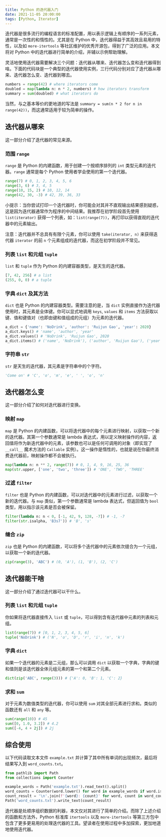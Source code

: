 ```yaml
---
title: Python 的迭代器入门
date: 2021-11-05 20:00:00
tags: [Python, Iterator]
---
```


迭代器是很多流行的编程语言的标准配置，用以表示逻辑上有顺序的一系列元素，通常是一次性的和惰性的。尤其是在 Python 中，迭代器得益于其高效且易用的特性，以及如 `more-itertools` 等社区维护的优秀开源包，得到了广泛的应用。本文将对 Python 中的迭代器进行简单的介绍，并辅以示例帮助理解。

灵活地使用迭代器需要解决三个问题：迭代器从哪来、迭代器怎么变和迭代器得到啥。下面的代码块是一个典型的迭代器使用实例，三行代码分别对应了迭代器从哪来、迭代器怎么变、迭代器到哪去。

```python
numbers = range(42) # where iterators come
doubled = map(lambda n: n * 2, numbers) # how iterators transform
summary = sum(doubled) # what iterators do
```

当然，与之基本等价的更地道的写法是 `summary = sum(n * 2 for n in range(42))`，而这通常适用于较为简单的操作。

<!-- more -->

## 迭代器从哪来

这一部分介绍了迭代器的常见来源。

### 范围 `range`

`range` 是 Python 的内建函数，用于创建一个按顺序排列的 `int` 类型元素的迭代器。`range` 通常是每个 Python 使用者学会使用的第一个迭代器。

```python
range(7) # 0, 1, 2, 3, 4, 5, 6
range(3, 6) # 3, 4, 5
range(10, 15, 2) # 10, 12, 14
range(42, 30, -3) # 42, 39, 36, 33
```

小提示：当你尝试打印一个迭代器时，你可能会对其并不直观输出结果感到疑惑，这是因为迭代器通常作为程序的中间结果。我推荐在初学阶段首先使用 `list(iterator)` 获得一个列表，如：`list(range(7))`，再打印以获得直观的迭代器中的元素输出。

注意：迭代器并不总具有有限个元素，你可以使用 `take(iterator, n)` 来获得迭代器 `iterator` 的前 `n` 个元素组成的迭代器，而这在初学阶段并不常见。

### 列表 `list` 和元组 `tuple`

`list` 和 `tuple` 作为 Python 的内建容器类型，是天生的迭代器。

```python
[7, 42, 256] # a list
(255, 0, 0) # a tuple
```

### 字典 `dict` 及其方法

`dict` 也是 Python 的内建容器类型。需要注意的是，当 `dict` 实例直接作为迭代器使用时，其元素是全体键。你可以显式地调用 `keys`, `values` 和 `items` 方法获取以键、值和键值对（也即由键和值组成的元组）为元素的迭代器。

```python
a_dict = {'name': 'NoDrink', 'author': 'Ruijun Gao', 'year': 2020}
a_dict.keys() # 'name', 'author', 'year'
a_dict.values() # 'NoDrink', 'Ruijun Gao', 2020
a_dict.items() # ('name', 'NoDrink'), ('author', 'Ruijun Gao'), ('year', 2020)
```

### 字符串 `str`

`str` 是天生的迭代器，其元素是字符串中的个字符。

```python
'Come on' # 'C', 'o', 'm', 'e', ' ', 'o', 'n'
```

## 迭代器怎么变

这一部分介绍了如何对迭代器进行变换。

### 映射 `map`

`map` 是 Python 的内建函数，可以将迭代器中的每个元素进行映射，以获取一个新的迭代器。其第一个参数通常是 lambda 表达式，用以定义映射操作的内容，返回值将作为新迭代器中的元素，该参数也可以是任何可调用的对象（即实现了 `__call__` 魔术方法的 `Callable` 实例）。这一操作是惰性的，也就是说在你最终消费迭代器前，映射操作都不会被执行。

```python
map(lambda n: n ** 2, range(7)) # 0, 1, 4, 9, 16, 25, 36
map(str.upper, ['one', 'two', 'three']) # 'ONE', 'TWO', 'THREE'
```

### 过滤 `filter`

`filter` 也是 Python 的内建函数，可以对迭代器中的元素进行过滤，以获取一个新的迭代器。与 `map` 类似，第一个参数通常是 lambda 表达式，但返回值为 `bool` 类型，用以指示该元素是否会被保留。

```python
filter(lambda n: n < 0, [-1, 42, 9, 128, -7]) # -1, -7
filter(str.isalpha, 'B3s7')) # 'B', 's'
```

### 缝合 `zip`

`zip` 也是 Python 的内建函数，可以将多个迭代器中的元素依次缝合为一个元组，以获取一个新的迭代器。

```python
zip(range(3), 'ABC') # (0, 'A'), (1, 'B'), (2, 'C')
```

## 迭代器能干啥

这一部分介绍了通过迭代器可以干什么。

### 列表 `list` 和元组 `tuple`

你如果将迭代器直接传入 `list` 或 `tuple`，可以得到含有迭代器中元素的列表和元组。

```python
list(range(7)) # [0, 1, 2, 3, 4, 5, 6]
tuple('NoDrink') # ('N', 'o', 'D', 'r', 'i', 'n', 'k')
```

### 字典 `dict`

如果一个迭代器的元素是二元组，那么可以调用 `dict` 以获取一个字典，字典的键和值则是该迭代器全体元组元素的第一个和第二个元素。

```python
dict(zip('ABC', range(3))) # {'A': 0, 'B': 1, 'C': 2}
```

### 求和 `sum`

对于元素为数值类型的迭代器，你可以使用 `sum` 对其全部元素进行求和。类似的函数还有 `all` 和 `any` 等。

```python
sum(range(10)) # 45
sum([0, 1.0, 3.2]) # 4.2
sum([-4, 4 + 2j]) # 2j
```

## 综合使用

以下代码读取文本文件 `example.txt` 并计算了其中所有单词的出现频次，最后将结果写入到 `word_counts.txt`。

```python
from pathlib import Path
from collections import Counter

example_words = Path('example.txt').read_text().split()
word_counts = Counter(word.lower() for word in example_words if word.isalpha())
count_result = '\n'.join(f'{word}: {count}' for word, count in word_counts.most_common())
Path('word_counts.txt').write_text(count_result)
```

迭代器是处顺序组织数据的利器，本文仅对其进行了简单的介绍。而除了上述介绍的函数和方法外，Python 标准库 `itertools` 以及 `more-itertools` 等第三方包中包含了更多更易用的处理迭代器的工具。望读者在使用过程中多加探索，更加地道地使用迭代器。
